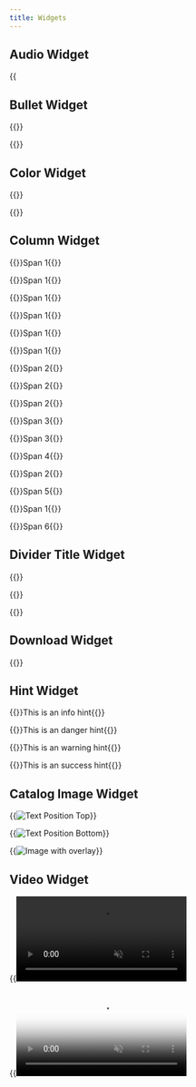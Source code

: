 ```yaml
---
title: Widgets
---
```

## Audio Widget

{{<audio src="https://samplelib.com/lib/preview/mp3/sample-6s.mp3" title="6-second synth melody" span="3">}}

## Bullet Widget

{{<bullet leadingText="Do:" text="example bullet text" type="do">}}

{{<bullet leadingText="Dont:" text="example bullet text" type="dont">}}

## Color Widget

{{<color name="Theme Primary Color" span="3" hex="#003b5c" rgb="0, 59, 92" pantone="302 C" cmyk="100%, 36%, 0%, 64%" mui="">}}

{{<color name="Theme Secondary Color" span="3" hex="#C6007E" rgb="198, 0, 126" pantone="233 C" cmyk="0%, 100%, 36%, 22%" mui="">}}

## Column Widget

{{<column span="1" color="#999" align="center">}}Span 1{{</column>}}

{{<column span="1" color="#999" align="center">}}Span 1{{</column>}}

{{<column span="1" color="#999" align="center">}}Span 1{{</column>}}

{{<column span="1" color="#999" align="center">}}Span 1{{</column>}}

{{<column span="1" color="#999" align="center">}}Span 1{{</column>}}

{{<column span="1" color="#999" align="center">}}Span 1{{</column>}}

{{<column span="2" color="#999" align="center">}}Span 2{{</column>}}

{{<column span="2" color="#999" align="center">}}Span 2{{</column>}}

{{<column span="2" color="#999" align="center">}}Span 2{{</column>}}

{{<column span="3" color="#999" align="center">}}Span 3{{</column>}}

{{<column span="3" color="#999" align="center">}}Span 3{{</column>}}

{{<column span="4" color="#999" align="center">}}Span 4{{</column>}}

{{<column span="2" color="#999" align="center">}}Span 2{{</column>}}

{{<column span="5" color="#999" align="center">}}Span 5{{</column>}}

{{<column span="1" color="#999" align="center">}}Span 1{{</column>}}

{{<column span="6" color="#999" align="center">}}Span 6{{</column>}}

## Divider Title Widget

{{<divider-title title="Left aligned title" align="left">}}

{{<divider-title title="Center aligned title" align="center">}}

{{<divider-title title="Right aligned title" align="right">}}

## Download Widget

{{<download title="Hugo Catalog Logos" span="3" url="/static/downloads/hugo-catalog-logos.zip" subtitle="">}}

## Hint Widget

{{<hint type="info" span="6">}}This is an info hint{{</hint>}}

{{<hint type="danger" span="6">}}This is an danger hint{{</hint>}}

{{<hint type="warning" span="6">}}This is an warning hint{{</hint>}}

{{<hint type="success" span="6">}}This is an success hint{{</hint>}}

## Catalog Image Widget

{{<image src="/images/hugo-catalog-logo.svg" span="6" text_position="top" title="Text Position Top" description="places the images title and description above it." overlay="" light="false" dark="false" scale="true">}}

{{<image src="/images/hugo-catalog-logo.svg" span="6" text_position="bottom" title="Text Position Bottom" description="places the images title and description below it." overlay="" light="false" dark="false" scale="true">}}

{{<image src="/images/subtitle-image.png" span="6" text_position="top" title="Image with overlay" description="Displays alternate image on hover" overlay="/static/images/subtitle-image-hover.png" light="false" dark="false" scale="true">}}

## Video Widget

{{<video src="/images/download-demo.mp4" span="6" autoplay="false" muted="true" loop="false" poster="">}}

{{<video src="/images/download-demo.mp4" span="6" autoplay="false" muted="false" loop="false" poster="/static/images/github-decap-login.png">}}